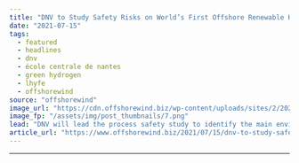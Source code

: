 ```yaml
---
title: "DNV to Study Safety Risks on World’s First Offshore Renewable Hydrogen Facility"
date: "2021-07-15"
tags: 
  - featured
  - headlines
  - dnv
  - école centrale de nantes
  - green hydrogen
  - lhyfe
  - offshorewind
source: "offshorewind"
image_url: "https://cdn.offshorewind.biz/wp-content/uploads/sites/2/2021/07/15085503/SEM-REV-offshore-test-site-Photo-credit_-Centrale-Nantes.png"
image_fp: "/assets/img/post_thumbnails/7.png"
lead: "DNV will lead the process safety study to identify the main environmental, safety and"
article_url: "https://www.offshorewind.biz/2021/07/15/dnv-to-study-safety-risks-on-worlds-first-offshore-renewable-hydrogen-facility/"
---
```


---
